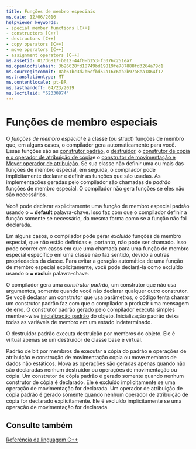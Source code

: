 ```yaml
---
title: Funções de membro especiais
ms.date: 12/06/2016
helpviewer_keywords:
- special member functions [C++]
- constructors [C++]
- destructors [C++]
- copy operators [C++]
- move operators [C++]
- assignment operators [C++]
ms.assetid: 017d6817-b012-44f0-b153-f3076c251ea7
ms.openlocfilehash: 3b26628fd18749bd19819fe787888fd3264a79d1
ms.sourcegitcommit: 0ab61bc3d2b6cfbd52a16c6ab2b97a8ea1864f12
ms.translationtype: MT
ms.contentlocale: pt-BR
ms.lasthandoff: 04/23/2019
ms.locfileid: "62330974"
---
```

# <a name="special-member-functions"></a>Funções de membro especiais

O *funções de membro especial* é a classe (ou struct) funções de membro que, em alguns casos, o compilador gera automaticamente para você. Essas funções são as [construtor padrão](constructors-cpp.md#default_constructors), o [destruidor](destructors-cpp.md), o [construtor de cópia e o operador de atribuição de cópia](copy-constructors-and-copy-assignment-operators-cpp.md)e o [construtor de movimentação e Mover operador de atribuição](move-constructors-and-move-assignment-operators-cpp.md). Se sua classe não definir uma ou mais das funções de membro especial, em seguida, o compilador pode implicitamente declarar e definir as funções que são usadas. As implementações geradas pelo compilador são chamadas de *padrão* funções de membro especial. O compilador não gera funções se eles não são necessários.

Você pode declarar explicitamente uma função de membro especial padrão usando o **= default** palavra-chave. Isso faz com que o compilador definir a função somente se necessário, da mesma forma como se a função não foi declarada.

Em alguns casos, o compilador pode gerar *excluído* funções de membro especial, que não estão definidas e, portanto, não pode ser chamado. Isso pode ocorrer em casos em que uma chamada para uma função de membro especial específico em uma classe não faz sentido, devido a outras propriedades da classe. Para evitar a geração automática de uma função de membro especial explicitamente, você pode declará-la como excluído usando o **= excluir** palavra-chave.

O compilador gera uma *construtor padrão*, um construtor que não usa argumentos, somente quando você não declarar qualquer outro construtor. Se você declarar um construtor que usa parâmetros, o código tenta chamar um construtor padrão faz com que o compilador a produzir uma mensagem de erro. O construtor padrão gerado pelo compilador executa simples member-wise [inicialização padrão](initializers.md#default_initialization) do objeto. Inicialização padrão deixa todas as variáveis de membro em um estado indeterminado.

O destruidor padrão executa destruição por membros do objeto. Ele é virtual apenas se um destruidor de classe base é virtual.

Padrão de bit por membros de executar a cópia do padrão e operações de atribuição e construção de movimentação copia ou move membros de dados não estáticos. Mova as operações são geradas apenas quando não são declaradas nenhum destruidor ou operações de movimentação ou cópia. Um construtor de cópia padrão é gerado somente quando nenhum construtor de cópia é declarado. Ele é excluído implicitamente se uma operação de movimentação for declarada. Um operador de atribuição de cópia padrão é gerado somente quando nenhum operador de atribuição de cópia for declarado explicitamente. Ele é excluído implicitamente se uma operação de movimentação for declarada.

## <a name="see-also"></a>Consulte também

[Referência da linguagem C++](cpp-language-reference.md)